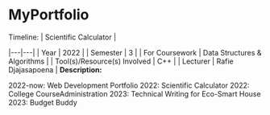 # MyPortfolio

Timeline:
| Scientific Calculator |

|---|---|
| Year | 2022 |
| Semester | 3 |
| For Coursework | Data Structures & Algorithms |
| Tool(s)/Resource(s) Involved | C++ |
| Lecturer | Rafie Djajasapoena |
**Description:** 

2022-now: Web Development Portfolio
2022: Scientific Calculator
2022: College CourseAdministration
2023: Technical Writing for Eco-Smart House
2023: Budget Buddy
